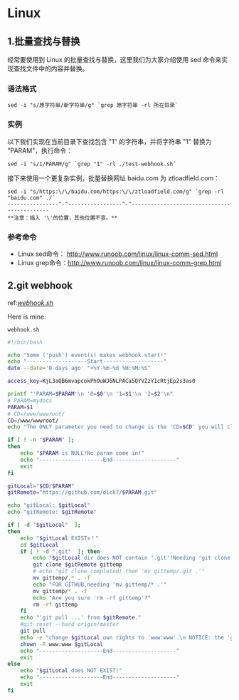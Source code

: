 # Linux 

## 1.批量查找与替换

经常要使用到 Linux 的批量查找与替换，这里我们为大家介绍使用 sed 命令来实现查找文件中的内容并替换。

### 语法格式
```
sed -i "s/原字符串/新字符串/g" `grep 原字符串 -rl 所在目录`
```
### 实例

以下我们实现在当前目录下查找包含 "1" 的字符串，并将字符串 "1" 替换为 "PARAM"，执行命令：
```
sed -i "s/1/PARAM/g" `grep "1" -rl ./test-webhook.sh`
```
接下来使用一个更复杂实例，批量替换网址 baidu.com 为 ztloadfield.com：
```
sed -i "s/https:\/\/baidu.com/https:\/\/ztloadfield.com/g" `grep -rl "baidu.com" ./`
----------------^-^-----------------^-^--------------------------------------------
**注意：插入 '\'的位置，其他位置不变。**
```
### 参考命令
  -  Linux sed命令： http://www.runoob.com/linux/linux-comm-sed.html
  -  Linux grep命令：http://www.runoob.com/linux/linux-comm-grep.html

## 2.git webhook

ref:[*webhook.sh*](https://blog.csdn.net/qq_40995752/article/details/89467931)

Here is mine: 

`webhook.sh`

```bash
#!/bin/bash

echo "Some ('push') event(s) makes webhook start!"
echo "-------------------Start-------------------"
date --date='0 days ago' "+%Y-%m-%d %H:%M:%S"

access_key=KjL3aQB6mvapcokPhOuWJ6NLPACa5QYVZzY1cRtjEp2s3as0

printf "'PARAM=$PARAM'\n '0=$0'\n '1=$1'\n '2=$2'\n"
# PARAM=mydocs
PARAM=$1
# CD=/www/wwwroot/
CD=/www/wwwroot/
echo "The ONLY parameter you need to change is the 'CD=$CD' you will clone into."

if [ ! -n "$PARAM" ];
then
    echo "$PARAM is NULL!No param come in!"
    echo "--------------------End--------------------"
    exit
fi

gitLocal="$CD/$PARAM"
gitRemote="https://github.com/dick7/$PARAM.git"

echo "gitLocal: $gitLocal"
echo "gitRemote: $gitRemote"

if [ -d "$gitLocal"  ];
then
    echo "$gitLocal EXISTs！"
    cd $gitLocal
    if [ ! -d ".git"  ]; then
        echo "$gitLocal dir does NOT contain '.git'!Needing 'git clone ...'"
        git clone $gitRemote gittemp
        # echo "git clone completed! then 'mv gittemp/.git .'"
        mv gittemp/.* . -f
        echo "FOR GITHUB,needing 'mv gittemp/* .'"
        mv gittemp/* . -f
        echo "Are you sure 'rm -rf gittemp'?"
        rm -rf gittemp
    fi
    echo "'git pull ...' from $gitRemote."
    #git reset --hard origin/master
    git pull
    echo -e "change $gitLocal own rights to 'www:www'.\n NOTICE: the 'git status' will change to 'delete' or 'mode changed'!"
    chown -R www:www $gitLocal
    echo "--------------------End--------------------"
    exit
else
    echo "$gitLocal does NOT EXIST!"
    echo "--------------------End--------------------"
    exit
fi
```
